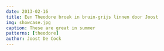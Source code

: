 ```yaml
---
date: 2013-02-16
title: Een Theodore broek in bruin-grijs linnen door Joost
img: showcase.jpg
caption: These are great in summer
patterns: [theodore]
author: Joost De Cock
---
```

